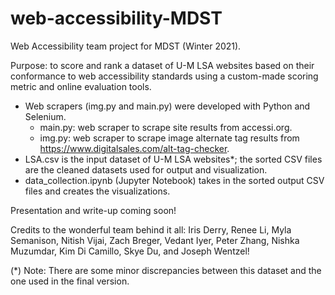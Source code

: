# web-accessibility-MDST

Web Accessibility team project for MDST (Winter 2021).

Purpose: to score and rank a dataset of U-M LSA websites based on their conformance to web accessibility standards using a custom-made scoring metric and online evaluation tools.

- Web scrapers (img.py and main.py) were developed with Python and Selenium.
  - main.py: web scraper to scrape site results from accessi.org.
  - img.py: web scraper to scrape image alternate tag results from https://www.digitalsales.com/alt-tag-checker.
- LSA.csv is the input dataset of U-M LSA websites*; the sorted CSV files are the cleaned datasets used for output and visualization.
- data_collection.ipynb (Jupyter Notebook) takes in the sorted output CSV files and creates the visualizations.

Presentation and write-up coming soon!

Credits to the wonderful team behind it all: Iris Derry, Renee Li, Myla Semanison, Nitish Vijai, Zach Breger, Vedant Iyer, Peter Zhang, Nishka Muzumdar, Kim Di Camillo, Skye Du, and Joseph Wentzel!

(*) Note: There are some minor discrepancies between this dataset and the one used in the final version.
